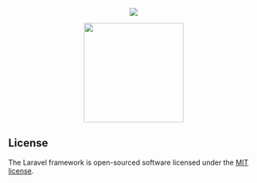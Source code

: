 <p align="center"><img src="http://buddy.tecnologia.ws/img/ic_logo_app.png"></p>
<p align="center"><a href="https://play.google.com/store/apps/details?id=buddy.tecnologia.ws.buddy">
                <img src="https://play.google.com/intl/en_us/badges/images/generic/en_badge_web_generic.png" width="200">
            </a>
</p>


## License

The Laravel framework is open-sourced software licensed under the [MIT license](http://opensource.org/licenses/MIT).
